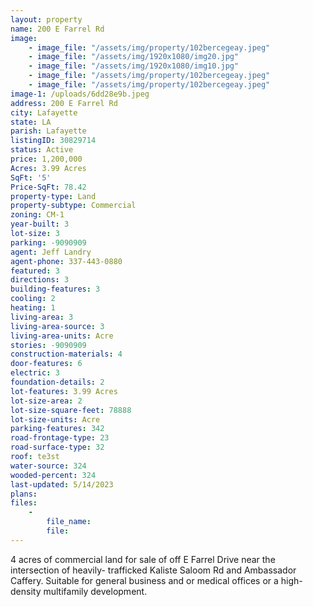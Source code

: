 ```yaml
---
layout: property
name: 200 E Farrel Rd
image:
    - image_file: "/assets/img/property/102bercegeay.jpeg"
    - image_file: "/assets/img/1920x1080/img20.jpg"
    - image_file: "/assets/img/1920x1080/img10.jpg"
    - image_file: "/assets/img/property/102bercegeay.jpeg"
    - image_file: "/assets/img/property/102bercegeay.jpeg"
image-1: /uploads/6dd28e9b.jpeg
address: 200 E Farrel Rd
city: Lafayette
state: LA
parish: Lafayette
listingID: 30829714
status: Active
price: 1,200,000
Acres: 3.99 Acres
SqFt: '5'
Price-SqFt: 78.42
property-type: Land
property-subtype: Commercial
zoning: CM-1
year-built: 3
lot-size: 3
parking: -9090909
agent: Jeff Landry
agent-phone: 337-443-0880
featured: 3
directions: 3
building-features: 3
cooling: 2
heating: 1
living-area: 3
living-area-source: 3
living-area-units: Acre
stories: -9090909
construction-materials: 4
door-features: 6
electric: 3
foundation-details: 2
lot-features: 3.99 Acres
lot-size-area: 2
lot-size-square-feet: 78888
lot-size-units: Acre
parking-features: 342
road-frontage-type: 23
road-surface-type: 32
roof: te3st
water-source: 324
wooded-percent: 324
last-updated: 5/14/2023
plans:
files:
    -
        file_name:
        file:
---
```

4 acres of commercial land for sale of off E Farrel Drive near the intersection of heavily- trafficked Kaliste Saloom Rd and Ambassador Caffery. Suitable for general business and or medical offices or a high-density multifamily development.
